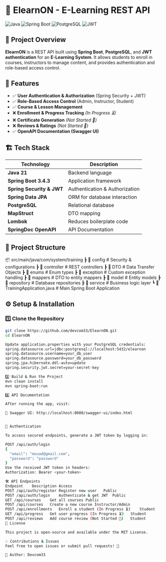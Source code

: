 # 🏫 ElearnON - E-Learning REST API  

![Java](https://img.shields.io/badge/Java-21-blue) ![Spring Boot](https://img.shields.io/badge/Spring%20Boot-3.4.3-brightgreen) ![PostgreSQL](https://img.shields.io/badge/PostgreSQL-✔-blue) ![JWT](https://img.shields.io/badge/JWT-Security-orange)  

## 📌 Project Overview  

**ElearnON** is a REST API built using **Spring Boot**, **PostgreSQL**, and **JWT authentication** for an **E-Learning System**. It allows students to enroll in courses, instructors to manage content, and provides authentication and role-based access control.  

## 🚀 Features  

- ✅ **User Authentication & Authorization** (Spring Security + JWT)  
- ✅ **Role-Based Access Control** (Admin, Instructor, Student)  
- ✅ **Course & Lesson Management**  
- ❌ **Enrollment & Progress Tracking** *(In Progress ⏳)*  
- ❌ **Certificate Generation** *(Not Started 🚧)*  
- ❌ **Reviews & Ratings** *(Not Started 🚧)*  
- ✅ **OpenAPI Documentation (Swagger UI)**  

## 🏗 Tech Stack  

| Technology | Description |
|------------|-------------|
| **Java 21** | Backend language |
| **Spring Boot 3.4.3** | Application framework |
| **Spring Security & JWT** | Authentication & Authorization |
| **Spring Data JPA** | ORM for database interaction |
| **PostgreSQL** | Relational database |
| **MapStruct** | DTO mapping |
| **Lombok** | Reduces boilerplate code |
| **SpringDoc OpenAPI** | API Documentation |

## 📂 Project Structure  
📦 src/main/java/com/system/training
┣ 📂 config # Security & configurations
┣ 📂 controller # REST controllers
┣ 📂 DTO # Data Transfer Objects
┣ 📂 enums # Enum types
┣ 📂 exception # Custom exception handling
┣ 📂 mappers # DTO to entity mappers
┣ 📂 model # Entity models
┣ 📂 repository # Database repositories
┣ 📂 service # Business logic layer
┗ 📜 TrainingApplication.java # Main Spring Boot Application


## ⚙️ Setup & Installation  

### 1️⃣ Clone the Repository  

```bash
git clone https://github.com/devcom33/ElearnON.git  
cd ElearnON

Update application.properties with your PostgreSQL credentials:
spring.datasource.url=jdbc:postgresql://localhost:5432/elearnon  
spring.datasource.username=your_db_user  
spring.datasource.password=your_db_password  
spring.jpa.hibernate.ddl-auto=update  
spring.security.jwt.secret=your-secret-key  

3️⃣ Build & Run the Project
mvn clean install  
mvn spring-boot:run  

4️⃣ API Documentation

After running the app, visit:

🔗 Swagger UI: http://localhost:8080/swagger-ui/index.html


🔐 Authentication

To access secured endpoints, generate a JWT token by logging in:

POST /api/auth/login
{
  "email": "mouad@gmail.com",
  "password": "password"
}
Use the received JWT token in headers:
Authorization: Bearer <your-token>

🛠 API Endpoints
Endpoint	Description	Access
POST /api/auth/register	Register new user	Public
POST /api/auth/login	Authenticate & get JWT	Public
GET /api/courses	Get all courses	Public
POST /api/courses	Create a new course	Instructor/Admin
POST /api/enrollments	Enroll a student (In Progress ⏳)	Student
GET /api/progress	Get user progress (In Progress ⏳)	Student
POST /api/reviews	Add course review (Not Started 🚧)	Student
📜 License

This project is open-source and available under the MIT License.

💡 Contributions & Issues
Feel free to open issues or submit pull requests! 🚀

🔗 Author: Devcom33




